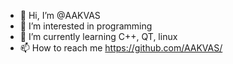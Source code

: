 - 👋 Hi, I’m @AAKVAS
- 👀 I’m interested in programming
- 🌱 I’m currently learning C++, QT, linux
- 📫 How to reach me https://github.com/AAKVAS/

<!---
AAKVAS/AAKVAS is a ✨ special ✨ repository because its `README.md` (this file) appears on your GitHub profile.
You can click the Preview link to take a look at your changes.
--->
